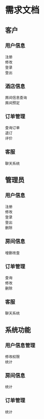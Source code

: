 # 需求文档
## 客户
### 用户信息
````
注册
修改
登录
登出
````
### 酒店信息
````
房间信息查询
房间预定
````
### 订单管理
````
查询订单
退订
评价
````
### 客服
````
聊天系统
````

## 管理员
### 用户信息
````
注册
修改
登录
登出
删除
````
### 房间信息
````
增删改查
````
### 订单管理
````
查询
修改
删除	
````
### 客服
````
聊天系统
````

## 系统功能
### 用户信息管理
````
修改权限
统计
````
### 房间信息
````
统计
````
### 订单管理
````
统计
````
